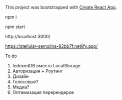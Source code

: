 This project was bootstrapped with [Create React App](https://github.com/facebook/create-react-app).

npm i

npm start

http://localhost:3000/

https://stellular-semolina-82bb7f.netlify.app/

To do

1. IndexedDB вместо LocalStorage
2. Авторизация + Роутинг
3. Дизайн
4. Голосовые?
5. Медиа?
6. Оптимизация перерендеров
